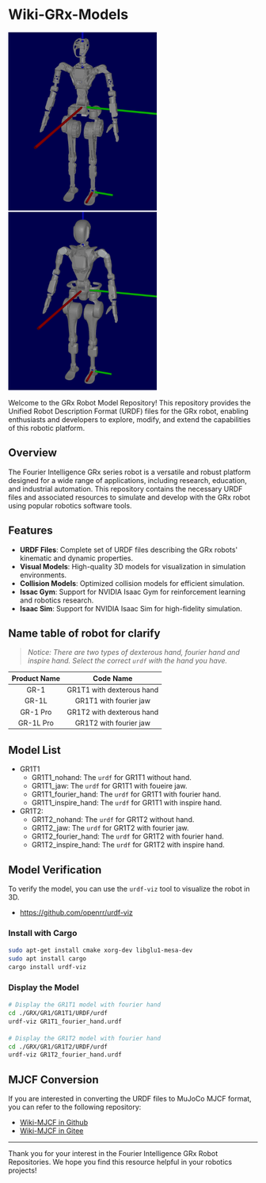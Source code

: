# Wiki-GRx-Models

<img src="./pictures/gr1t1_model.png" width="300" height="360" />
<img src="./pictures/gr1t2_model.png" width="300" height="360" />

[//]: # (![]&#40;./pictures/GR1T1.png&#41;)

Welcome to the GRx Robot Model Repository!
This repository provides the Unified Robot Description Format (URDF) files for the GRx robot,
enabling enthusiasts and developers to explore, modify, and extend the capabilities of this robotic platform.

## Overview

The Fourier Intelligence GRx series robot is a versatile and robust platform designed for a wide range of applications,
including research, education, and industrial automation. This repository contains the necessary URDF files
and associated resources to simulate and develop with the GRx robot using popular robotics software tools.

## Features

- **URDF Files**: Complete set of URDF files describing the GRx robots' kinematic and dynamic properties.
- **Visual Models**: High-quality 3D models for visualization in simulation environments.
- **Collision Models**: Optimized collision models for efficient simulation.
- **Issac Gym**: Support for NVIDIA Isaac Gym for reinforcement learning and robotics research.
- **Isaac Sim**: Support for NVIDIA Isaac Sim for high-fidelity simulation.


## Name table of robot for clarify
> *Notice: There are two types of dexterous hand, fourier hand and inspire hand. Select the correct `urdf` with the hand you have.*

| Product Name |  Code Name |
| :----------: | :--------: |
|   GR-1       |  GR1T1 with dexterous hand |
|   GR-1L      |  GR1T1 with fourier jaw |
|   GR-1 Pro   |  GR1T2 with dexterous hand |
|   GR-1L Pro  |  GR1T2 with fourier jaw |


## Model List
- GR1T1
    - GR1T1_nohand: The `urdf` for GR1T1 without hand.
    - GR1T1_jaw: The `urdf` for GR1T1 with foueire jaw.
    - GR1T1_fourier_hand: The `urdf` for GR1T1 with fourier hand.
    - GR1T1_inspire_hand: The `urdf` for GR1T1 with inspire hand.
- GR1T2:
    - GR1T2_nohand: The `urdf` for GR1T2 without hand.
    - GR1T2_jaw: The `urdf` for GR1T2 with fourier jaw.
    - GR1T2_fourier_hand: The `urdf` for GR1T2 with fourier hand.
    - GR1T2_inspire_hand: The `urdf` for GR1T2 with inspire hand.


## Model Verification

To verify the model, you can use the `urdf-viz` tool to visualize the robot in 3D.

- https://github.com/openrr/urdf-viz

### Install with Cargo

```bash
sudo apt-get install cmake xorg-dev libglu1-mesa-dev
sudo apt install cargo
cargo install urdf-viz
```

### Display the Model

```bash
# Display the GR1T1 model with fourier hand
cd ./GRX/GR1/GR1T1/URDF/urdf
urdf-viz GR1T1_fourier_hand.urdf

# Display the GR1T2 model with fourier hand
cd ./GRX/GR1/GR1T2/URDF/urdf
urdf-viz GR1T2_fourier_hand.urdf
```



## MJCF Conversion

If you are interested in converting the URDF files to MuJoCo MJCF format, you can refer to the following repository:

- [Wiki-MJCF in Github](https://github.com/FFTAI/wiki-mjcf/)
- [Wiki-MJCF in Gitee](https://gitee.com/FourierIntelligence/wiki-mjcf/)

---

Thank you for your interest in the Fourier Intelligence GRx Robot Repositories.
We hope you find this resource helpful in your robotics projects!
